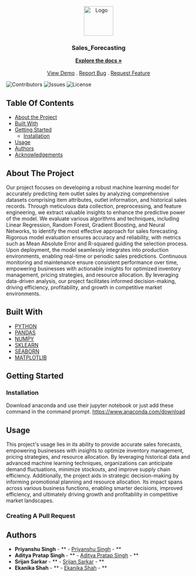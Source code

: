 <br/>
<p align="center">
  <a href="https://github.com/ShaanCoding/ReadME-Generator">
    <img src="https://camo.githubusercontent.com/dba0df27ff51ee5e3f50bf0207a83eb21e5017f0c42789b2aa79124d536556d3/68747470733a2f2f73726d7369676b646474657374696e672e76657263656c2e6170702f7374617469632f6d656469612f73726d7369676b64642e32336632353231643931333366316131303536662e706e67" alt="Logo" width="80" height="80">
  </a>

  <h3 align="center">Sales_Forecasting</h3>

  <p align="center">
    <a href="https://github.com/ShaanCoding/ReadME-Generator"><strong>Explore the docs »</strong></a>
    <br/>
    <br/>
    <a href="https://github.com/ShaanCoding/ReadME-Generator">View Demo</a>
    .
    <a href="https://github.com/ShaanCoding/ReadME-Generator/issues">Report Bug</a>
    .
    <a href="https://github.com/ShaanCoding/ReadME-Generator/issues">Request Feature</a>
  </p>
</p>

![Contributors](https://img.shields.io/github/contributors/ShaanCoding/ReadME-Generator?color=dark-green) ![Issues](https://img.shields.io/github/issues/ShaanCoding/ReadME-Generator) ![License](https://img.shields.io/github/license/ShaanCoding/ReadME-Generator) 

## Table Of Contents

* [About the Project](#about-the-project)
* [Built With](#built-with)
* [Getting Started](#getting-started)
  * [Installation](#installation)
* [Usage](#usage)
* [Authors](#authors)
* [Acknowledgements](#acknowledgements)

## About The Project

Our project focuses on developing a robust machine learning model for accurately predicting item outlet sales by analyzing comprehensive datasets comprising item attributes, outlet information, and historical sales records. Through meticulous data collection, preprocessing, and feature engineering, we extract valuable insights to enhance the predictive power of the model. We evaluate various algorithms and techniques, including Linear Regression, Random Forest, Gradient Boosting, and Neural Networks, to identify the most effective approach for sales forecasting. Rigorous model evaluation ensures accuracy and reliability, with metrics such as Mean Absolute Error and R-squared guiding the selection process. Upon deployment, the model seamlessly integrates into production environments, enabling real-time or periodic sales predictions. Continuous monitoring and maintenance ensure consistent performance over time, empowering businesses with actionable insights for optimized inventory management, pricing strategies, and resource allocation. By leveraging data-driven analysis, our project facilitates informed decision-making, driving efficiency, profitability, and growth in competitive market environments.

## Built With



* [PYTHON]()
* [PANDAS]()
* [NUMPY]()
* [SKLEARN]()
* [SEABORN]()
* [MATPLOTLIB]()

## Getting Started


### Installation

Download anaconda and use their jupyter notebook or just add these command in the command prompt. https://www.anaconda.com/download

## Usage

This project's usage lies in its ability to provide accurate sales forecasts, empowering businesses with insights to optimize inventory management, pricing strategies, and resource allocation. By leveraging historical data and advanced machine learning techniques, organizations can anticipate demand fluctuations, minimize stockouts, and improve supply chain efficiency. Additionally, the project aids in strategic decision-making by informing promotional planning and resource allocation. Its impact spans across various business functions, enabling smarter decisions, improved efficiency, and ultimately driving growth and profitability in competitive market landscapes.

### Creating A Pull Request



## Authors

* **Priyanshu Singh** - ** - [Priyanshu Singh](https://github.com/Priyanshusingh0818) - **
* **Aditya Pratap Singh** - ** - [Aditya Pratap Singh](https://github.com/Adityapratapsingh28) - **
* **Srijan Sarkar** - ** - [Srijan Sarkar](https://github.com/Srijansarkar17) - **
* **Ekanika Shah** - ** - [Ekanika Shah](https://www.linkedin.com/in/ekanika-shah-0b3065140/) - **
